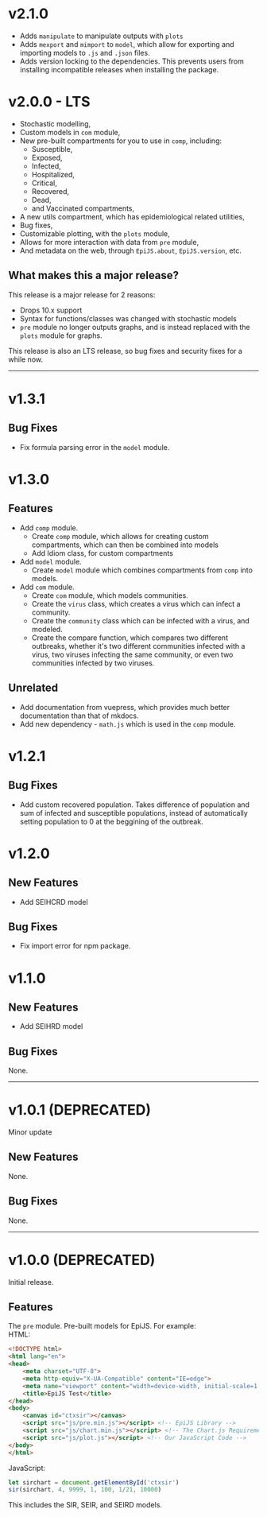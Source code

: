 # v2.1.0
- Adds `manipulate` to manipulate outputs with `plots`
- Adds `mexport` and `mimport` to `model`, which allow for exporting and importing models to `.js` and `.json` files.   
- Adds version locking to the dependencies. This prevents users from installing incompatible releases when installing the package.

# v2.0.0 - LTS
- Stochastic modelling,
- Custom models in `com` module,
- New pre-built compartments for you to use in `comp`, including:
    - Susceptible,
    - Exposed,
    - Infected,
    - Hospitalized,
    - Critical,
    - Recovered,
    - Dead,
    - and Vaccinated compartments,
- A new utils compartment, which has epidemiological related utilities,
- Bug fixes,
- Customizable plotting, with the `plots` module,
- Allows for more interaction with data from `pre` module,
- And metadata on the web, through `EpiJS.about`, `EpiJS.version`, etc.
## What makes this a major release?
This release is a major release for 2 reasons:
- Drops 10.x support
- Syntax for functions/classes was changed with stochastic models
- `pre` module no longer outputs graphs, and is instead replaced with the `plots` module for graphs.

This release is also an LTS release, so bug fixes and security fixes for a while now.

---
# v1.3.1
## Bug Fixes
- Fix formula parsing error in the `model` module.

# v1.3.0
## Features
- Add `comp` module.
    - Create `comp` module, which allows for creating custom compartments, which can then be combined into models
    - Add Idiom class, for custom compartments
- Add `model` module.
    - Create `model` module which combines compartments from `comp` into models.
- Add `com` module.
    - Create `com` module, which models communities.
    - Create the `virus` class, which creates a virus which can infect a community.
    - Create the `community` class which can be infected with a virus, and modeled.
    - Create the compare function, which compares two different outbreaks, whether it's two different communities infected with a virus, two viruses infecting the same community, or even two communities infected by two viruses.

## Unrelated
- Add documentation from vuepress, which provides much better documentation than that of mkdocs.
- Add new dependency - `math.js` which is used in the `comp` module.
# v1.2.1

## Bug Fixes
- Add custom recovered population. Takes difference of population and sum of infected and susceptible populations, instead of automatically setting population to 0 at the beggining of the outbreak.

# v1.2.0

## New Features
- Add SEIHCRD model

## Bug Fixes
- Fix import error for npm package.

# v1.1.0

## New Features
- Add SEIHRD model

## Bug Fixes
None.

---
# v1.0.1 (DEPRECATED)
Minor update

## New Features
None.

## Bug Fixes
None.

---
# v1.0.0 (DEPRECATED)

Initial release.

## Features

The `pre` module. Pre-built models for EpiJS. For example: \
HTML:
```html
<!DOCTYPE html>
<html lang="en">
<head>
    <meta charset="UTF-8">
    <meta http-equiv="X-UA-Compatible" content="IE=edge">
    <meta name="viewport" content="width=device-width, initial-scale=1.0">
    <title>EpiJS Test</title>
</head>
<body>
    <canvas id="ctxsir"></canvas>
    <script src="js/pre.min.js"></script> <!-- EpiJS Library -->
    <script src="js/chart.min.js"></script> <!-- The Chart.js Requirement -->
    <script src="js/plot.js"></script> <!-- Our JavaScript Code -->
</body>
</html>
```
JavaScript:
```javascript
let sirchart = document.getElementById('ctxsir')
sir(sirchart, 4, 9999, 1, 100, 1/21, 10000)
```
This includes the SIR, SEIR, and SEIRD models.
